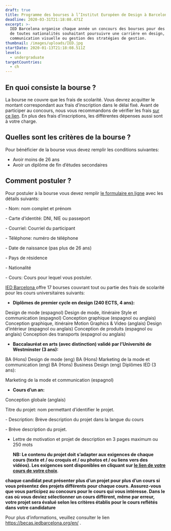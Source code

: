 ```yaml
---
draft: true
title: Programme des bourses à l’Institut Européen de Design à Barcelone
deadline: 2020-03-31T21:18:08.471Z
excerpt: >-
  IED Barcelona organise chaque année un concours des bourses pour des candidats
  de toutes nationalités souhaitant poursuivre une carrière en design, mode,
  communication visuelle ou gestion des stratégies de gestion.
thumbnail: /images/uploads/IED.jpg
startDate: 2020-01-13T21:18:08.511Z
levels:
  - undergraduate
targetCountries:
  - ch
---
```

## En quoi consiste la bourse ?

La bourse ne couvre que les frais de scolarité. Vous devrez acquitter le montant correspondant aux frais d’inscription dans le délai fixé. Avant de participer au concours, nous vous recommandons de vérifier les frais [sur ce lien](https://iedbarcelona.es/wp-content/uploads/2019/12/Becas-IED-BCN-2020-2021-1.pdf). En plus des frais d’inscriptions, les différentes dépenses aussi sont à votre charge.

## Quelles sont les critères de la bourse ?

Pour bénéficier de la bourse vous devez remplir les conditions suivantes:

* Avoir moins de 26 ans
* Avoir un diplôme de fin d’études secondaires

## **Comment postuler ?**

Pour postuler à la bourse vous devez remplir [le formulaire en ligne](https://becas.iedbarcelona.org/en/apply-now) avec les détails suivants:

\- Nom: nom complet et prénom

\- Carte d’identité: DNI, NIE ou passeport

\- Courriel: Courriel du participant

\- Téléphone: numéro de téléphone

\- Date de naissance (pas plus de 26 ans)

\- Pays de résidence

\- Nationalité

\- Cours: Cours pour lequel vous postuler.

[IED Barcelona ](https://iedbarcelona.es/en/)offre 17 bourses couvrant tout ou partie des frais de scolarité pour les cours universitaires suivants:

* **Diplômes de premier cycle en design (240 ECTS, 4 ans):**

Design de mode (espagnol) Design de mode, itinéraire Style et communication (espagnol) Conception graphique (espagnol ou anglais)
Conception graphique, itinéraire Motion Graphics & Video (anglais)
Design d’intérieur (espagnol ou anglais)
Conception de produits (espagnol ou anglais)
Conception des transports (espagnol ou anglais)

* **Baccalauréat en arts (avec distinction) validé par l’Université de Westminster (3 ans):**

BA (Hons) Design de mode (eng) BA (Hons)  Marketing de la mode et communication (eng) BA (Hons) Business Design (eng) Diplômes IED (3 ans):

Marketing de la mode et communication (espagnol) 

* **Cours d’un an:**

Conception globale (anglais)

Titre du projet: nom permettant d’identifier le projet.

\- Description: Brève description du projet dans la langue du cours

\- Brève description du projet.

* Lettre de motivation et projet de description en 3 pages maximum ou 250 mots

  **NB: Le contenu du projet doit s’adapter aux exigences de chaque cours (texte et / ou croquis et / ou photos et / ou liens vers des vidéos). Les exigences sont disponibles en cliquant sur [le lien de votre cours de votre choix](https://iedbarcelona.es/en/becas-info/ied-barcelona-scholarship-university-level/)**.

**chaque candidat peut présenter plus d’un projet pour plus d’un cours si vous présentez des projets différents pour chaque cours. Assurez-vous que vous participez au concours pour le cours qui vous intéresse. Dans le cas où vous deviez sélectionner un cours différent, même par erreur, votre projet sera évalué selon les critères établis pour le cours reflétés dans votre candidature** 

Pour plus d’informations, veuillez consulter le lien <https://becas.iedbarcelona.org/en/> .

